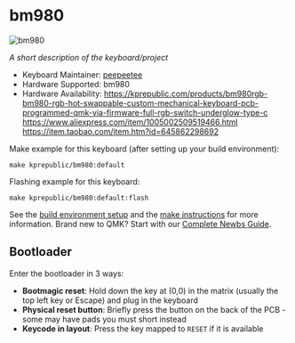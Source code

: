 # bm980

![bm980](https://imgur.com/k4NQGLx)

*A short description of the keyboard/project*

* Keyboard Maintainer: [peepeetee](https://github.com/peepeetee)
* Hardware Supported: bm980
* Hardware Availability: https://kprepublic.com/products/bm980rgb-bm980-rgb-hot-swappable-custom-mechanical-keyboard-pcb-programmed-qmk-via-firmware-full-rgb-switch-underglow-type-c
https://www.aliexpress.com/item/1005002509519466.html
https://item.taobao.com/item.htm?id=645862298692

Make example for this keyboard (after setting up your build environment):

    make kprepublic/bm980:default

Flashing example for this keyboard:

    make kprepublic/bm980:default:flash

See the [build environment setup](https://docs.qmk.fm/#/getting_started_build_tools) and the [make instructions](https://docs.qmk.fm/#/getting_started_make_guide) for more information. Brand new to QMK? Start with our [Complete Newbs Guide](https://docs.qmk.fm/#/newbs).

## Bootloader

Enter the bootloader in 3 ways:

* **Bootmagic reset**: Hold down the key at (0,0) in the matrix (usually the top left key or Escape) and plug in the keyboard
* **Physical reset button**: Briefly press the button on the back of the PCB - some may have pads you must short instead
* **Keycode in layout**: Press the key mapped to `RESET` if it is available
